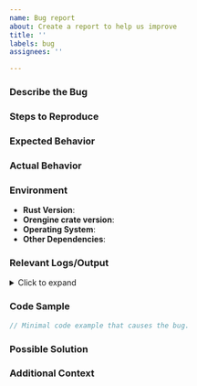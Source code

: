 ```yaml
---
name: Bug report
about: Create a report to help us improve
title: ''
labels: bug
assignees: ''

---
```


### **Describe the Bug**
<!-- A clear and concise description of what the bug is. Include any relevant details. -->  

### **Steps to Reproduce**
<!-- Provide a clear, step-by-step process to reproduce the issue, including code snippets or commands if applicable. -->

### **Expected Behavior**
<!-- A clear description of what you expected to happen. -->  

### **Actual Behavior**
<!-- A clear description of what actually happened. Include any error messages or outputs. -->  

### **Environment**
<!-- Provide the environment details where the issue occurred. For example: -->  
- **Rust Version**:
- **Orengine crate version**:
- **Operating System**:
- **Other Dependencies**:

### **Relevant Logs/Output**
<!-- Paste any relevant logs, error messages, or outputs here. -->  

<details>  
<summary>Click to expand</summary>  

```rust  
// Add your logs or output here. 
```
</details>

### **Code Sample**
<!-- Provide a minimal, complete, and verifiable code sample that reproduces the issue. -->  

```rust  
// Minimal code example that causes the bug. 
```

### **Possible Solution**
<!-- If you have an idea of how to fix the issue, describe it here. Otherwise, you can leave this section empty. -->

### **Additional Context**
<!-- Add any other context or screenshots about the problem here. --> <!-- If applicable, link to related issues or pull requests: - #123 - #456 -->